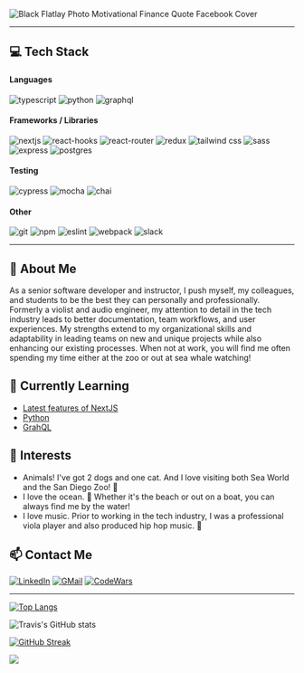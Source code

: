 ![Black Flatlay Photo Motivational Finance Quote Facebook Cover](https://github.com/Kalikoze/Kalikoze/assets/25714149/1d13a014-cf35-412c-b2f9-073ea31f61bf)

---

## 💻 Tech Stack

#### Languages
![typescript]
![python]
![graphql]

#### Frameworks / Libraries
![nextjs]
![react-hooks]
![react-router]
![redux]
![tailwind css]
![sass]
![express]
![postgres]

#### Testing
![cypress]
![mocha]
![chai]

#### Other
![git]
![npm]
![eslint]
![webpack]
![slack]

---

## 🔭 About Me
As a senior software developer and instructor, I push myself, my colleagues, and students to be the best they can personally and professionally. Formerly a violist and audio engineer, my attention to detail in the tech industry leads to better documentation, team workflows, and user experiences.  My strengths extend to my organizational skills and adaptability in leading teams on new and unique projects while also enhancing our existing processes.  When not at work, you will find me often spending my time either at the zoo or out at sea whale watching!

## 🌱 Currently Learning
- [Latest features of NextJS]([https://aws.amazon.com/certification/](https://nextjs.org/))
- [Python](https://www.python.org/)
- [GrahQL](https://www.apollographql.com/tutorials/certifications/apollo-graph-associate/)

## 🤔 Interests
- Animals! I've got 2 dogs and one cat. And I love visiting both Sea World and the San Diego Zoo! 🐬
- I love the ocean. 🌊 Whether it's the beach or out on a boat, you can always find me by the water!
- I love music.  Prior to working in the tech industry, I was a professional viola player and also produced hip hop music. 🎻


## 📫 Contact Me
[![LinkedIn][linkedin-shield]][linkedin-url]
[![GMail][gmail-shield]][gmail-url]
[![CodeWars][codewars-shield]][codewars-url]

---

[![Top Langs](https://github-readme-stats.vercel.app/api/top-langs/?username=kalikoze)](https://github.com/anuraghazra/github-readme-stats)

![Travis's GitHub stats](https://github-readme-stats.vercel.app/api?username=kalikoze&show_icons=true&theme=dark)

[![GitHub Streak](https://streak-stats.demolab.com/?user=kalikoze&theme=dark)](https://git.io/streak-stats)

![](https://komarev.com/ghpvc/?username=kalikoze&color=orange&style=for-the-badge)

<!-- MARKDOWN LINKS & IMAGES -->
[react-hooks]: https://img.shields.io/badge/react-%2320232a.svg?style=for-the-badge&logo=react&logoColor=%2361DAFB
[react-router]: https://img.shields.io/badge/React_Router-CA4245?style=for-the-badge&logo=react-router&logoColor=white
[redux]: https://img.shields.io/badge/Redux-593D88?style=for-the-badge&logo=redux&logoColor=white
[typescript]: https://img.shields.io/badge/typescript-%23007ACC.svg?style=for-the-badge&logo=typescript&logoColor=white
[python]: https://img.shields.io/badge/Python-3776AB?style=for-the-badge&logo=python&logoColor=white
[sass]: https://img.shields.io/badge/Sass-CC6699?style=for-the-badge&logo=sass&logoColor=white
[tailwind css]: https://img.shields.io/badge/Tailwind_CSS-38B2AC?style=for-the-badge&logo=tailwind-css&logoColor=white
[cypress]: https://img.shields.io/badge/-cypress-%23E5E5E5?style=for-the-badge&logo=cypress&logoColor=058a5e
[postgres]: https://img.shields.io/badge/PostgreSQL-316192?style=for-the-badge&logo=postgresql&logoColor=white
[mocha]: https://img.shields.io/badge/mocha.js-323330?style=for-the-badge&logo=mocha&logoColor=Brown
[chai]: https://img.shields.io/badge/chai.js-323330?style=for-the-badge&logo=chai&logoColor=red
[eslint]: https://img.shields.io/badge/eslint-3A33D1?style=for-the-badge&logo=eslint&logoColor=white
[express]: https://img.shields.io/badge/Express.js-404D59?style=for-the-badge
[git]: https://img.shields.io/badge/GIT-E44C30?style=for-the-badge&logo=git&logoColor=white
[nextjs]: https://img.shields.io/badge/next%20js-000000?style=for-the-badge&logo=nextdotjs&logoColor=white
[npm]: https://img.shields.io/badge/npm-CB3837?style=for-the-badge&logo=npm&logoColor=white
[webpack]: https://img.shields.io/badge/Webpack-8DD6F9?style=for-the-badge&logo=Webpack&logoColor=white
[graphql]: https://img.shields.io/badge/GraphQl-E10098?style=for-the-badge&logo=graphql&logoColor=white
[slack]: https://img.shields.io/badge/Slack-4A154B?style=for-the-badge&logo=slack&logoColor=white




[gmail-shield]: https://img.shields.io/badge/Gmail-D14836?style=for-the-badge&logo=gmail&logoColor=white
[gmail-url]: mailto:kalikoze@gmail.com
[linkedin-shield]: https://img.shields.io/badge/LinkedIn-0077B5?style=for-the-badge&logo=linkedin&logoColor=white
[linkedin-url]: https://www.linkedin.com/in/travisrollins/
[codewars-shield]: https://img.shields.io/badge/Codewars-B1361E?style=for-the-badge&logo=Codewars&logoColor=white
[codewars-url]: https://www.codewars.com/users/Kalikoze

